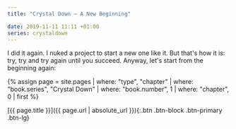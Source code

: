 ```yaml
---
title: "Crystal Down — A New Beginning"

date: 2019-11-11 11:11 +01:00
series: crystaldown
---
```


I did it again. I nuked a project to start a new one like it. But that's how it is: try, try and try
again until you succeed. Anyway, let's start from the beginning again:

{% assign page = site.pages
  | where: "type", "chapter"
  | where: "book.series", "Crystal Down"
  | where: "book.number", 1
  | where: "chapter", 0
  | first %}

[{{ page.title }}]({{ page.url | absolute_url }}){:.btn .btn-block .btn-primary .btn-lg}
<!--more-->
